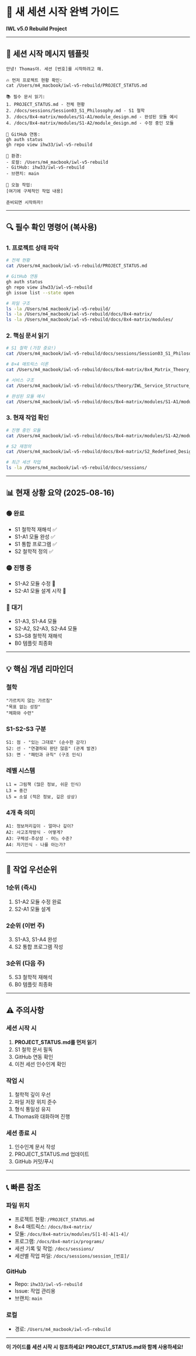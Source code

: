 # 🚀 새 세션 시작 완벽 가이드
**IWL v5.0 Rebuild Project**

---

## 📝 세션 시작 메시지 템플릿

```
안녕! Thomas야. 세션 [번호]를 시작하려고 해.

🔥 먼저 프로젝트 현황 확인:
cat /Users/m4_macbook/iwl-v5-rebuild/PROJECT_STATUS.md

📚 필수 문서 읽기:
1. PROJECT_STATUS.md - 전체 현황
2. /docs/sessions/Session03_S1_Philosophy.md - S1 철학
3. /docs/8x4-matrix/modules/S1-A1/module_design.md - 완성된 모듈 예시
4. /docs/8x4-matrix/modules/S1-A2/module_design.md - 수정 중인 모듈

🔧 GitHub 연동:
gh auth status
gh repo view ihw33/iwl-v5-rebuild

📌 환경:
- 로컬: /Users/m4_macbook/iwl-v5-rebuild
- GitHub: ihw33/iwl-v5-rebuild
- 브랜치: main

🎯 오늘 작업:
[여기에 구체적인 작업 내용]

준비되면 시작하자!
```

---

## 🔍 필수 확인 명령어 (복사용)

### 1. 프로젝트 상태 파악
```bash
# 전체 현황
cat /Users/m4_macbook/iwl-v5-rebuild/PROJECT_STATUS.md

# GitHub 연동
gh auth status
gh repo view ihw33/iwl-v5-rebuild
gh issue list --state open

# 파일 구조
ls -la /Users/m4_macbook/iwl-v5-rebuild/
ls -la /Users/m4_macbook/iwl-v5-rebuild/docs/8x4-matrix/
ls -la /Users/m4_macbook/iwl-v5-rebuild/docs/8x4-matrix/modules/
```

### 2. 핵심 문서 읽기
```bash
# S1 철학 (가장 중요!)
cat /Users/m4_macbook/iwl-v5-rebuild/docs/sessions/Session03_S1_Philosophy.md

# 8×4 매트릭스 이론
cat /Users/m4_macbook/iwl-v5-rebuild/docs/8x4-matrix/8x4_Matrix_Theory_Guide.md

# 서비스 구조
cat /Users/m4_macbook/iwl-v5-rebuild/docs/theory/IWL_Service_Structure_Guide.md

# 완성된 모듈 예시
cat /Users/m4_macbook/iwl-v5-rebuild/docs/8x4-matrix/modules/S1-A1/module_design.md
```

### 3. 현재 작업 확인
```bash
# 진행 중인 모듈
cat /Users/m4_macbook/iwl-v5-rebuild/docs/8x4-matrix/modules/S1-A2/module_design.md

# S2 재정의
cat /Users/m4_macbook/iwl-v5-rebuild/docs/8x4-matrix/S2_Redefined_Design.md

# 최근 세션 작업
ls -la /Users/m4_macbook/iwl-v5-rebuild/docs/sessions/
```

---

## 📊 현재 상황 요약 (2025-08-16)

### 🟢 완료
- S1 철학적 재해석 ✅
- S1-A1 모듈 완성 ✅
- S1 통합 프로그램 ✅
- S2 철학적 정의 ✅

### 🟡 진행 중
- S1-A2 모듈 수정 🔄
- S2-A1 모듈 설계 시작 🔄

### 🔴 대기
- S1-A3, S1-A4 모듈
- S2-A2, S2-A3, S2-A4 모듈
- S3~S8 철학적 재해석
- B0 템플릿 최종화

---

## 💡 핵심 개념 리마인더

### 철학
```
"가르치지 않는 가르침"
"목표 없는 성장"
"체화와 수련"
```

### S1-S2-S3 구분
```
S1: 점 - "있는 그대로" (순수한 감각)
S2: 선 - "연결하되 판단 않음" (관계 발견)
S3: 면 - "패턴과 규칙" (구조 인식)
```

### 레벨 시스템
```
L1 = 그림책 (많은 정보, 쉬운 인식)
L3 = 중간
L5 = 소설 (적은 정보, 깊은 상상)
```

### 4개 축 의미
```
A1: 정보처리깊이 - 얼마나 깊이?
A2: 사고조작방식 - 어떻게?
A3: 구체성-추상성 - 어느 수준?
A4: 자기인식 - 나를 아는가?
```

---

## 🎯 작업 우선순위

### 1순위 (즉시)
1. S1-A2 모듈 수정 완료
2. S2-A1 모듈 설계

### 2순위 (이번 주)
3. S1-A3, S1-A4 완성
4. S2 통합 프로그램 작성

### 3순위 (다음 주)
5. S3 철학적 재해석
6. B0 템플릿 최종화

---

## ⚠️ 주의사항

### 세션 시작 시
1. **PROJECT_STATUS.md를 먼저 읽기**
2. S1 철학 문서 필독
3. GitHub 연동 확인
4. 이전 세션 인수인계 확인

### 작업 시
1. 철학적 깊이 우선
2. 파일 저장 위치 준수
3. 형식 통일성 유지
4. Thomas와 대화하며 진행

### 세션 종료 시
1. 인수인계 문서 작성
2. PROJECT_STATUS.md 업데이트
3. GitHub 커밋/푸시

---

## 📞 빠른 참조

### 파일 위치
- 프로젝트 현황: `/PROJECT_STATUS.md`
- 8×4 매트릭스: `/docs/8x4-matrix/`
- 모듈: `/docs/8x4-matrix/modules/S[1-8]-A[1-4]/`
- 프로그램: `/docs/8x4-matrix/programs/`
- 세션 기록 및 작업: `/docs/sessions/`
- 세션별 작업 파일: `/docs/sessions/session_[번호]/`

### GitHub
- Repo: `ihw33/iwl-v5-rebuild`
- Issue: 작업 관리용
- 브랜치: `main`

### 로컬
- 경로: `/Users/m4_macbook/iwl-v5-rebuild`

---

**이 가이드를 세션 시작 시 참조하세요!**
**PROJECT_STATUS.md와 함께 사용하세요!**